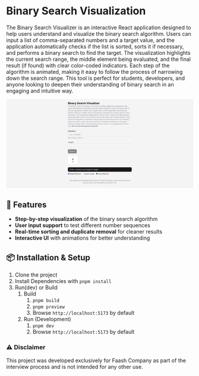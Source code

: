 # Binary Search Visualization
The Binary Search Visualizer is an interactive React application designed to help users understand and visualize the binary search algorithm. Users can input a list of comma-separated numbers and a target value, and the application automatically checks if the list is sorted, sorts it if necessary, and performs a binary search to find the target. The visualization highlights the current search range, the middle element being evaluated, and the final result (if found) with clear color-coded indicators. Each step of the algorithm is animated, making it easy to follow the process of narrowing down the search range. This tool is perfect for students, developers, and anyone looking to deepen their understanding of binary search in an engaging and intuitive way.

![Binary Search Visualization](app-preview.png)

## 🚀 Features  
- **Step-by-step visualization** of the binary search algorithm  
- **User input support** to test different number sequences  
- **Real-time sorting and duplicate removal** for cleaner results  
- **Interactive UI** with animations for better understanding  


## 📦 Installation & Setup  
1. Clone the project
2. Install Dependencies with `pnpm install`
3. Run(dev) or Build
   1. Build
      1. `pnpm build`
      2. `pnpm preview`
      3. Browse `http://localhost:5173` by default
   3. Run (Development)
      1. `pnpm dev`
      2. Browse `http://localhost:5173` by default
     

### ⚠️ Disclaimer  
This project was developed exclusively for Faash Company as part of the interview process and is not intended for any other use.
